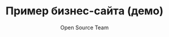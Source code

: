 ---
serial_number: 5
title: "Пример бизнес-сайта (демо)"
description: "Этот сайт используется как демонстрационный пример карточки товара или услуги в open source проекте. Здесь можно разместить описание преимуществ, условий использования или другой информации, связанной с проектом."
pubDate: "2025-09-23"
updateDate: "2025-09-23"
draft: false
snippet: "Краткое описание демо-карточки"
image:
  src: "/images-product/creating-website/creating-website.webp"
  alt: "Демо карточка товара или услуги"
category: "Demo"
author: "Open Source Team"
tags: ["example", "demo", "open source"]
price: 0
discount: 0
is_active: true
is_delivery: false
is_payment_button: false
---